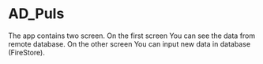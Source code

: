 # AD_Puls

The app contains two screen. On the first screen You can see the data from remote database. On the other screen You can input new data in database (FireStore).
